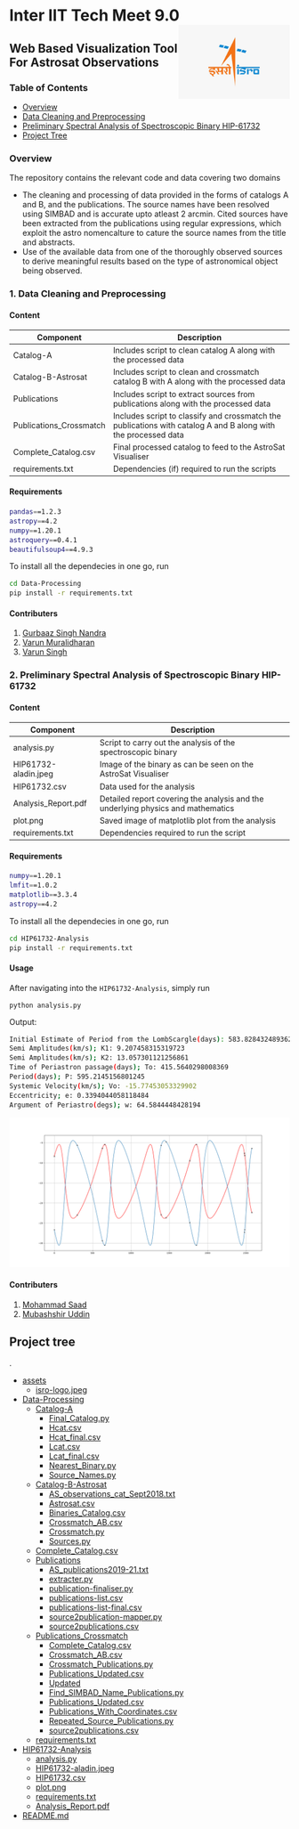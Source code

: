 # Inter IIT Tech Meet 9.0 <img src="assets/isro-logo.jpeg" width="200" align="right">
## Web Based Visualization Tool For Astrosat Observations

### Table of Contents
- [Overview](#overview)
- [Data Cleaning and Preprocessing](#1-data-cleaning-and-preprocessing)
- [Preliminary Spectral Analysis of Spectroscopic Binary HIP-61732](#2-preliminary-spectral-analysis-of-spectroscopic-binary-hip-61732)
- [Project Tree](#project-tree)

### Overview

The repository contains the relevant code and data covering two domains
- The cleaning and processing of data provided in the forms of catalogs A and B, and the publications. The source names have been resolved using SIMBAD and is accurate upto atleast 2 arcmin. Cited sources have been extracted from the publications using regular expressions, which exploit the astro nomencalture to cature the source names from the title and abstracts.
- Use of the available data from one of the thoroughly observed sources to derive meaningful results based on the type of astronomical object being observed.

### 1. Data Cleaning and Preprocessing

#### Content
| Component | Description |
| ---- | --- |
| Catalog-A | Includes script to clean catalog A along with the processed data |
| Catalog-B-Astrosat | Includes script to clean and crossmatch catalog B with A along with the processed data |
| Publications | Includes script to extract sources from publications along with the processed data  |
| Publications_Crossmatch | Includes script to classify and crossmatch the publications with catalog A and B along with the processed data |
| Complete_Catalog.csv | Final processed catalog to feed to the AstroSat Visualiser  |
| requirements.txt | Dependencies (if) required to run the scripts |

#### Requirements
```bash
pandas==1.2.3
astropy==4.2
numpy==1.20.1
astroquery==0.4.1
beautifulsoup4==4.9.3
```

To install all the dependecies in one go, run
```bash
cd Data-Processing
pip install -r requirements.txt
```


#### Contributers
1. [Gurbaaz Singh Nandra](https://github.com/gurbaaz27)
2. [Varun Muralidharan](https://github.com/Varun2501)
3. [Varun Singh](https://github.com/varunsng)

### 2. Preliminary Spectral Analysis of Spectroscopic Binary HIP-61732

#### Content
| Component | Description |
| ---- | --- |
| analysis.py | Script to carry out the analysis of the spectroscopic binary  |
| HIP61732-aladin.jpeg | Image of the binary as can be seen on the AstroSat Visualiser |
| HIP61732.csv | Data used for the analysis  |
| Analysis_Report.pdf | Detailed report covering the analysis and the underlying physics and mathematics |
| plot.png | Saved image of matplotlib plot from the analysis  |
| requirements.txt | Dependencies required to run the script |

#### Requirements
```bash
numpy==1.20.1
lmfit==1.0.2
matplotlib==3.3.4
astropy==4.2
```

To install all the dependecies in one go, run
```bash
cd HIP61732-Analysis
pip install -r requirements.txt
```

#### Usage
After navigating into the `HIP61732-Analysis`, simply run
```
python analysis.py
```
Output: 
```bash 
Initial Estimate of Period from the LombScargle(days): 583.8284324893621
Semi Amplitudes(km/s); K1: 9.207458315319723
Semi Amplitudes(km/s); K2: 13.057301121256861
Time of Periastron passage(days); To: 415.5640298008369
Period(days); P: 595.2145156801245
Systemic Velocity(km/s); Vo: -15.77453053329902
Eccentricity; e: 0.3394044058118484
Argument of Periastro(degs); w: 64.5844448428194
```
<img src="HIP61732-Analysis/plot.png"></img>

#### Contributers
1. [Mohammad Saad](https://github.com/saad369)
2. [Mubashshir Uddin](https://github.com/meandme234)

## Project tree

.
 * [assets](./assets)
   * [isro-logo.jpeg](./assets/isro-logo.jpeg)
 * [Data-Processing](./Data-Processing)
   * [Catalog-A](./Data-Processing/Catalog-A)
     * [Final_Catalog.py](./Data-Processing/Catalog-A/Final_Catalog.py)
     * [Hcat.csv](./Data-Processing/Catalog-A/Hcat.csv)
     * [Hcat_final.csv](./Data-Processing/Catalog-A/Hcat_final.csv)
     * [Lcat.csv](./Data-Processing/Catalog-A/Lcat.csv)
     * [Lcat_final.csv](./Data-Processing/Catalog-A/Lcat_final.csv)
     * [Nearest_Binary.py](./Data-Processing/Catalog-A/Nearest_Binary.py)
     * [Source_Names.py](./Data-Processing/Catalog-A/Source_Names.py)
   * [Catalog-B-Astrosat](./Data-Processing/Catalog-B-Astrosat)
     * [AS_observations_cat_Sept2018.txt](./Data-Processing/Catalog-B-Astrosat/AS_observations_cat_Sept2018.txt)
     * [Astrosat.csv](./Data-Processing/Catalog-B-Astrosat/Astrosat.csv)
     * [Binaries_Catalog.csv](./Data-Processing/Catalog-B-Astrosat/Binaries_Catalog.csv)
     * [Crossmatch_AB.csv](./Data-Processing/Catalog-B-Astrosat/Crossmatch_AB.csv)
     * [Crossmatch.py](./Data-Processing/Catalog-B-Astrosat/Crossmatch.py)
     * [Sources.py](./Data-Processing/Catalog-B-Astrosat/Sources.py)
   * [Complete_Catalog.csv](./Data-Processing/Complete_Catalog.csv)
   * [Publications](./Data-Processing/Publications)
     * [AS_publications2019-21.txt](./Data-Processing/Publications/AS_publications2019-21.txt)
     * [extracter.py](./Data-Processing/Publications/extracter.py)
     * [publication-finaliser.py](./Data-Processing/Publications/publication-finaliser.py)
     * [publications-list.csv](./Data-Processing/Publications/publications-list.csv)
     * [publications-list-final.csv](./Data-Processing/Publications/publications-list-final.csv)
     * [source2publication-mapper.py](./Data-Processing/Publications/source2publication-mapper.py)
     * [source2publications.csv](./Data-Processing/Publications/source2publications.csv)
   * [Publications_Crossmatch](./Data-Processing/Publications_Crossmatch)
     * [Complete_Catalog.csv](./Data-Processing/Publications_Crossmatch/Complete_Catalog.csv)
     * [Crossmatch_AB.csv](./Data-Processing/Publications_Crossmatch/Crossmatch_AB.csv)
     * [Crossmatch_Publications.py](./Data-Processing/Publications_Crossmatch/Crossmatch_Publications.py)
     * [Publications_Updated.csv](./Data-Processing/Publications_Crossmatch/Publications_Updated.csv)
     * [Updated](./Data-Processing/Publications_Crossmatch/Updated)
     * [Find_SIMBAD_Name_Publications.py](./Data-Processing/Publications_Crossmatch/Updated/Find_SIMBAD_Name_Publications.py)
     * [Publications_Updated.csv](./Data-Processing/Publications_Crossmatch/Updated/Publications_Updated.csv)
     * [Publications_With_Coordinates.csv](./Data-Processing/Publications_Crossmatch/Updated/Publications_With_Coordinates.csv)
     * [Repeated_Source_Publications.py](./Data-Processing/Publications_Crossmatch/Updated/Repeated_Source_Publications.py)
     * [source2publications.csv](./Data-Processing/Publications_Crossmatch/Updated/source2publications.csv)
   * [requirements.txt](./Data-Processing/requirements.txt)
 * [HIP61732-Analysis](./HIP61732-Analysis)
   * [analysis.py](./HIP61732-Analysis/analysis.py)
   * [HIP61732-aladin.jpeg](./HIP61732-Analysis/HIP61732-aladin.jpeg)
   * [HIP61732.csv](./HIP61732-Analysis/HIP61732.csv)
   * [plot.png](./HIP61732-Analysis/plot.png)
   * [requirements.txt](./HIP61732-Analysis/requirements.txt)
   * [Analysis_Report.pdf](./HIP61732-Analysis/Analysis_Report.pdf)
 * [README.md](./README.md)
